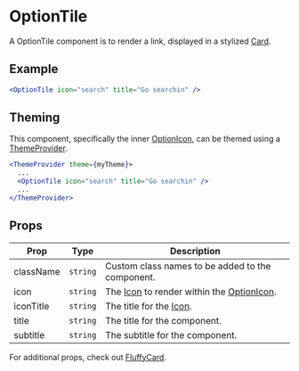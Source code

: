 # OptionTile

A OptionTile component is to render a link, displayed in a stylized [Card](../../FluffyCard).

## Example

```jsx
<OptionTile icon="search" title="Go searchin" />
```

## Theming

This component, specifically the inner [OptionIcon](../../OptionIcon), can be themed using a [ThemeProvider](../../styled).

```jsx
<ThemeProvider theme={myTheme}>
  ...
  <OptionTile icon="search" title="Go searchin" />
  ...
</ThemeProvider>
```

## Props

| Prop      | Type     | Description                                                                 |
| --------- | -------- | --------------------------------------------------------------------------- |
| className | `string` | Custom class names to be added to the component.                            |
| icon      | `string` | The [Icon](../../Icon) to render within the [OptionIcon](../../OptionIcon). |
| iconTitle | `string` | The title for the [Icon](../../Icon).                                       |
| title     | `string` | The title for the component.                                                |
| subtitle  | `string` | The subtitle for the component.                                             |

For additional props, check out [FluffyCard](../../FluffyCard).
